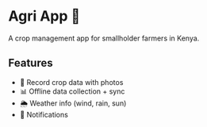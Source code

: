 # Agri App 🌱

A crop management app for smallholder farmers in Kenya.

## Features
- 📸 Record crop data with photos  
- 📊 Offline data collection + sync  
- 🌦️ Weather info (wind, rain, sun)  
- 🔔 Notifications  


